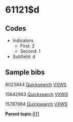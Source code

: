 # 61121$d

## Codes

-   Indicators
    -   First: 2
    -   Second: 1
-   Subfield: d

## Sample bibs

8023844 [Quicksearch](https://search.library.yale.edu/catalog/8023844) [VXWS](http://prodorbis.library.yale.edu:7014/vxws/GetHoldingsService?bibId=8023844)

15642963 [Quicksearch](https://search.library.yale.edu/catalog/15642963) [VXWS](http://prodorbis.library.yale.edu:7014/vxws/GetHoldingsService?bibId=15642963)

15787964 [Quicksearch](https://search.library.yale.edu/catalog/15787964) [VXWS](http://prodorbis.library.yale.edu:7014/vxws/GetHoldingsService?bibId=15787964)

**Parent topic:**[611](../../tags/611/611.md)

